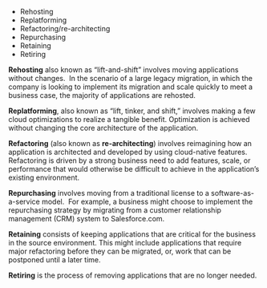 - Rehosting
- Replatforming
- Refactoring/re-architecting
- Repurchasing
- Retaining
- Retiring

**Rehosting** also known as “lift-and-shift” involves moving applications without changes. 
In the scenario of a large legacy migration, in which the company is looking to implement its migration and scale quickly to meet a business case, the majority of applications are rehosted.

**Replatforming**, also known as “lift, tinker, and shift,” involves making a few cloud optimizations to realize a tangible benefit. Optimization is achieved without changing the core architecture of the application.

**Refactoring** (also known as **re-architecting**) involves reimagining how an application is architected and developed by using cloud-native features. Refactoring is driven by a strong business need to add features, scale, or performance that would otherwise be difficult to achieve in the application’s existing environment.

**Repurchasing** involves moving from a traditional license to a software-as-a-service model. 
For example, a business might choose to implement the repurchasing strategy by migrating from a customer relationship management (CRM) system to Salesforce.com.

**Retaining** consists of keeping applications that are critical for the business in the source environment. This might include applications that require major refactoring before they can be migrated, or, work that can be postponed until a later time.

**Retiring** is the process of removing applications that are no longer needed.